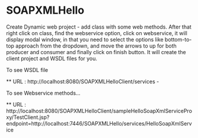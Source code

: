 # SOAPXMLHello

Create Dynamic web project - add class with some web methods.
After that right click on class, find the webservice option, click on webservice, it will display modal window, in that you need to select the options like bottom-to-top approach from the dropdown, and move the arrows to up for both producer and consumer and finally click on finish button. It will create the client project and WSDL files for you.

To see WSDL file

** URL : http://localhost:8080/SOAPXMLHelloClient/services - 

To see Webservice methods...

** URL : http://localhost:8080/SOAPXMLHelloClient/sampleHelloSoapXmlServiceProxy/TestClient.jsp?endpoint=http://localhost:7446/SOAPXMLHello/services/HelloSoapXmlService

